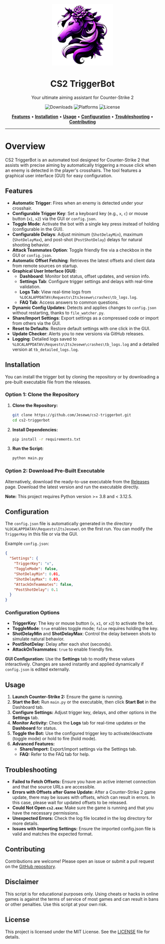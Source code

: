 <div align="center">
   <img src="src/img/icon.png" alt="CS2 TriggerBot" width="200" height="200">
   <h1>CS2 TriggerBot</h1>
   <p>Your ultimate aiming assistant for Counter-Strike 2</p>

![Downloads](https://img.shields.io/github/downloads/jesewe/cs2-triggerbot/total?style=for-the-badge&logo=github&color=D5006D)
![Platforms](https://img.shields.io/badge/platform-Windows-blue?style=for-the-badge&logo=windows&color=D5006D)
![License](https://img.shields.io/github/license/jesewe/cs2-triggerbot?style=for-the-badge&color=D5006D)

<a href="#features"><strong>Features</strong></a> •
<a href="#installation"><strong>Installation</strong></a> •
<a href="#usage"><strong>Usage</strong></a> •
<a href="#configuration"><strong>Configuration</strong></a> •
<a href="#troubleshooting"><strong>Troubleshooting</strong></a> •
<a href="#contributing"><strong>Contributing</strong></a>

</div>

---

# Overview

CS2 TriggerBot is an automated tool designed for Counter-Strike 2 that assists with precise aiming by automatically triggering a mouse click when an enemy is detected in the player's crosshairs. The tool features a graphical user interface (GUI) for easy configuration.

## Features

- **Automatic Trigger**: Fires when an enemy is detected under your crosshair.
- **Configurable Trigger Key**: Set a keyboard key (e.g., `x`, `c`) or mouse button (`x1`, `x2`) via the GUI or `config.json`.
- **Toggle Mode**: Activate the bot with a single key press instead of holding (configurable in the GUI).
- **Configurable Delays**: Adjust minimum (`ShotDelayMin`), maximum (`ShotDelayMax`), and post-shot (`PostShotDelay`) delays for natural shooting behavior.
- **Attack Teammates Option**: Toggle friendly fire via a checkbox in the GUI or `config.json`.
- **Automatic Offset Fetching**: Retrieves the latest offsets and client data from remote sources on startup.
- **Graphical User Interface (GUI)**:
  - **Dashboard**: Monitor bot status, offset updates, and version info.
  - **Settings Tab**: Configure trigger settings and delays with real-time validation.
  - **Logs Tab**: View real-time logs from `%LOCALAPPDATA%\Requests\ItsJesewe\crashes\tb_logs.log`.
  - **FAQ Tab**: Access answers to common questions.
- **Dynamic Config Updates**: Detects and applies changes to `config.json` without restarting, thanks to `file_watcher.py`.
- **Share/Import Settings**: Export settings as a compressed code or import from others via the GUI.
- **Reset to Defaults**: Restore default settings with one click in the GUI.
- **Update Checker**: Alerts you to new versions via GitHub releases.
- **Logging**: Detailed logs saved to `%LOCALAPPDATA%\Requests\ItsJesewe\crashes\tb_logs.log` and a detailed version at `tb_detailed_logs.log`.

## Installation

You can install the trigger bot by cloning the repository or by downloading a pre-built executable file from the releases.

### Option 1: Clone the Repository

1. **Clone the Repository:**

   ```bash
   git clone https://github.com/Jesewe/cs2-triggerbot.git
   cd cs2-triggerbot
   ```

2. **Install Dependencies:**

   ```bash
   pip install -r requirements.txt
   ```

3. **Run the Script:**
   ```bash
   python main.py
   ```

### Option 2: Download Pre-Built Executable

Alternatively, download the ready-to-use executable from the [Releases](https://github.com/jesewe/cs2-triggerbot/releases) page. Download the latest version and run the executable directly.

**Note:** This project requires Python version >= 3.8 and < 3.12.5.

## Configuration

The `config.json` file is automatically generated in the directory `%LOCALAPPDATA%\Requests\ItsJesewe\` on the first run. You can modify the `TriggerKey` in this file or via the GUI.

Example `config.json`:

```json
{
  "Settings": {
    "TriggerKey": "x",
    "ToggleMode": false,
    "ShotDelayMin": 0.01,
    "ShotDelayMax": 0.03,
    "AttackOnTeammates": false,
    "PostShotDelay": 0.1
  }
}
```

### Configuration Options

- **TriggerKey**: The key or mouse button (`x`, `x1`, or `x2`) to activate the bot.
- **ToggleMode**: `true` enables toggle mode; `false` requires holding the key.
- **ShotDelayMin** and **ShotDelayMax**: Control the delay between shots to simulate natural behavior.
- **PostShotDelay**: Delay after each shot (seconds).
- **AttackOnTeammates**: `true` to enable friendly fire.

**GUI Configuration:** Use the **Settings** tab to modify these values interactively. Changes are saved instantly and applied dynamically if `config.json` is edited externally.

## Usage

1. **Launch Counter-Strike 2:** Ensure the game is running.
2. **Start the Bot:** Run `main.py` or the executable, then click **Start Bot** in the Dashboard tab.
3. **Configure Settings:** Adjust trigger key, delays, and other options in the **Settings** tab.
4. **Monitor Activity:** Check the **Logs** tab for real-time updates or the **Dashboard** for status.
5. **Toggle the Bot:** Use the configured trigger key to activate/deactivate (toggle mode) or hold to fire (hold mode).
6. **Advanced Features:**
   - **Share/Import:** Export/import settings via the Settings tab.
   - **FAQ:** Refer to the FAQ tab for help.

## Troubleshooting

- **Failed to Fetch Offsets:** Ensure you have an active internet connection and that the source URLs are accessible.
- **Errors with Offsets after Game Update:** After a Counter-Strike 2 game update, there may be issues with offsets, which can result in errors. In this case, please wait for updated offsets to be released.
- **Could Not Open `cs2.exe`:** Make sure the game is running and that you have the necessary permissions.
- **Unexpected Errors:** Check the log file located in the log directory for more details.
- **Issues with Importing Settings:** Ensure the imported config.json file is valid and matches the expected format.

## Contributing

Contributions are welcome! Please open an issue or submit a pull request on the [GitHub repository](https://github.com/Jesewe/cs2-triggerbot).

## Disclaimer

This script is for educational purposes only. Using cheats or hacks in online games is against the terms of service of most games and can result in bans or other penalties. Use this script at your own risk.

## License

This project is licensed under the MIT License. See the [LICENSE](LICENSE) file for details.

